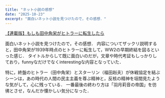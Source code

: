 ```yaml
---
title: "ネット小説の感想"
date: "2025-10-23"
excerpt: "面白いネット小説を見つけたので，その感想．"
---
```

[【連載版】もしも田中角栄がヒトラーに転生したら](https://ncode.syosetu.com/n1179ip/)

面白いネット小説を見つけたので，その感想．
内容についてザックリ説明すると，田中角栄が1939年時点のヒトラーに転生して，WW2の早期終結を図るといった感じ．
タイトルからして既に面白いのだが，文章や時代考証もしっかりしており，funnyなだけでなくinterestingな内容となっていた．

特に，終盤のヒトラー（田中角栄）とスターリン（福田赳夫）が休戦協定を結ぶシーンは，あの時代の人間の民主主義を尊ぶ精神と，反核の精神を垣間見たような気がして，心に残っている．
一番最後の終わり方は「羽月莉音の帝国」を彷彿とさせ，なんだか懐かしい気分になった．